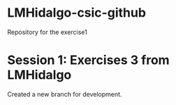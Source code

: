 # LMHidalgo-csic-github
Repository for the exercise1
# Session 1: Exercises 3 from LMHidalgo
 Created a new branch for development.
